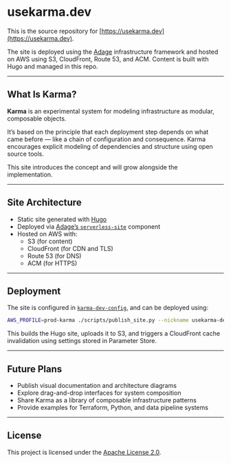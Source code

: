 # usekarma.dev

This is the source repository for [https://usekarma.dev](https://usekarma.dev).

The site is deployed using the [Adage](https://github.com/usekarma/adage) infrastructure framework and hosted on AWS using S3, CloudFront, Route 53, and ACM. Content is built with Hugo and managed in this repo.

---

## What Is Karma?

**Karma** is an experimental system for modeling infrastructure as modular, composable objects.

It’s based on the principle that each deployment step depends on what came before — like a chain of configuration and consequence. Karma encourages explicit modeling of dependencies and structure using open source tools.

This site introduces the concept and will grow alongside the implementation.

---

## Site Architecture

- Static site generated with [Hugo](https://gohugo.io)
- Deployed via [Adage’s `serverless-site`](https://github.com/usekarma/aws-iac/tree/main/components/serverless-site) component
- Hosted on AWS with:
  - S3 (for content)
  - CloudFront (for CDN and TLS)
  - Route 53 (for DNS)
  - ACM (for HTTPS)

---

## Deployment

The site is configured in [`karma-dev-config`](https://github.com/usekarma/karma-dev-config), and can be deployed using:

```bash
AWS_PROFILE=prod-karma ./scripts/publish_site.py --nickname usekarma-dev
```

This builds the Hugo site, uploads it to S3, and triggers a CloudFront cache invalidation using settings stored in Parameter Store.

---

## Future Plans

- Publish visual documentation and architecture diagrams
- Explore drag-and-drop interfaces for system composition
- Share Karma as a library of composable infrastructure patterns
- Provide examples for Terraform, Python, and data pipeline systems

---

## License

This project is licensed under the [Apache License 2.0](./LICENSE).
